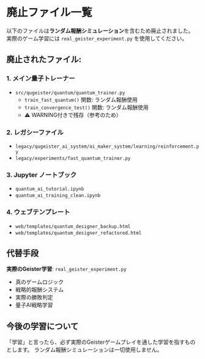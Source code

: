 # 廃止ファイル一覧

以下のファイルは**ランダム報酬シミュレーション**を含むため廃止されました。
実際のゲーム学習には `real_geister_experiment.py` を使用してください。

## 廃止されたファイル:

### 1. メイン量子トレーナー
- `src/qugeister/quantum/quantum_trainer.py`
  - `train_fast_quantum()` 関数: ランダム報酬使用
  - `train_convergence_test()` 関数: ランダム報酬使用
  - ⚠️ WARNING付きで残存（参考のため）

### 2. レガシーファイル
- `legacy/qugeister_ai_system/ai_maker_system/learning/reinforcement.py`
- `legacy/experiments/fast_quantum_trainer.py`

### 3. Jupyter ノートブック
- `quantum_ai_tutorial.ipynb`
- `quantum_ai_training_clean.ipynb`

### 4. ウェブテンプレート
- `web/templates/quantum_designer_backup.html`
- `web/templates/quantum_designer_refactored.html`

## 代替手段

**実際のGeister学習**: `real_geister_experiment.py`
- 真のゲームロジック
- 戦略的報酬システム
- 実際の勝敗判定
- 量子AI戦略学習

## 今後の学習について

「学習」と言ったら、必ず実際のGeisterゲームプレイを通した学習を指すものとします。
ランダム報酬シミュレーションは一切使用しません。